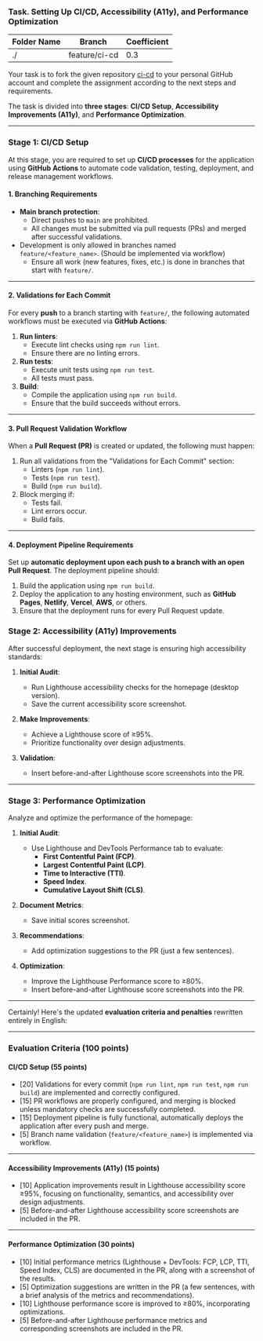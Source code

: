 ### Task. Setting Up CI/CD, Accessibility (A11y), and Performance Optimization

| Folder Name    | Branch         | Coefficient |
|----------------|----------------|-------------|
| ./             | feature/ci-cd  | 0.3         |

Your task is to fork the given repository [ci-cd](https://github.com/lexarudak/ci-cd) to your personal GitHub account and complete the assignment according to the next steps and requirements.

The task is divided into **three stages**: **CI/CD Setup**, **Accessibility Improvements (A11y)**, and **Performance Optimization**.

---

### Stage 1: CI/CD Setup
At this stage, you are required to set up **CI/CD processes** for the application using **GitHub Actions** to automate code validation, testing, deployment, and release management workflows.

#### **1. Branching Requirements**
- **Main branch protection**:
  - Direct pushes to `main` are prohibited.
  - All changes must be submitted via pull requests (PRs) and merged after successful validations.
- Development is only allowed in branches named `feature/<feature_name>`. (Should be implemented via workflow)
  - Ensure all work (new features, fixes, etc.) is done in branches that start with `feature/`.

---

#### **2. Validations for Each Commit**
For every **push** to a branch starting with `feature/`, the following automated workflows must be executed via **GitHub Actions**:
1. **Run linters**:
   - Execute lint checks using `npm run lint`.
   - Ensure there are no linting errors.
2. **Run tests**:
   - Execute unit tests using `npm run test`.
   - All tests must pass.
3. **Build**:
   - Compile the application using `npm run build`.
   - Ensure that the build succeeds without errors.

---

#### **3. Pull Request Validation Workflow**
When a **Pull Request (PR)** is created or updated, the following must happen:
1. Run all validations from the "Validations for Each Commit" section:
   - Linters (`npm run lint`).
   - Tests (`npm run test`).
   - Build (`npm run build`).
2. Block merging if:
   - Tests fail.
   - Lint errors occur.
   - Build fails.

---

#### **4. Deployment Pipeline Requirements**
Set up **automatic deployment upon each push to a branch with an open Pull Request**. The deployment pipeline should:
1. Build the application using `npm run build`.
2. Deploy the application to any hosting environment, such as **GitHub Pages**, **Netlify**, **Vercel**, **AWS**, or others.
3. Ensure that the deployment runs for every Pull Request update.


### Stage 2: Accessibility (A11y) Improvements
After successful deployment, the next stage is ensuring high accessibility standards:

1. **Initial Audit**:
   - Run Lighthouse accessibility checks for the homepage (desktop version).
   - Save the current accessibility score screenshot.

2. **Make Improvements**:
   - Achieve a Lighthouse score of ≥95%.
   - Prioritize functionality over design adjustments.

3. **Validation**:
   - Insert before-and-after Lighthouse score screenshots into the PR.

---

### Stage 3: Performance Optimization
Analyze and optimize the performance of the homepage:

1. **Initial Audit**:
   - Use Lighthouse and DevTools Performance tab to evaluate:
     - **First Contentful Paint (FCP)**.
     - **Largest Contentful Paint (LCP)**.
     - **Time to Interactive (TTI)**.
     - **Speed Index**.
     - **Cumulative Layout Shift (CLS)**.

2. **Document Metrics**:
   - Save initial scores screenshot.

3. **Recommendations**:
   - Add optimization suggestions to the PR (just a few sentences).

4. **Optimization**:
   - Improve the Lighthouse Performance score to ≥80%.
   - Insert before-and-after Lighthouse score screenshots into the PR.

---

Certainly! Here's the updated **evaluation criteria and penalties** rewritten entirely in English:

---

### Evaluation Criteria (100 points)

#### **CI/CD Setup (55 points)**
- [20] Validations for every commit (`npm run lint`, `npm run test`, `npm run build`) are implemented and correctly configured.
- [15] PR workflows are properly configured, and merging is blocked unless mandatory checks are successfully completed.
- [15] Deployment pipeline is fully functional, automatically deploys the application after every push and merge.
- [5] Branch name validation (`feature/<feature_name>`) is implemented via workflow.

---

#### **Accessibility Improvements (A11y) (15 points)**
- [10] Application improvements result in Lighthouse accessibility score ≥95%, focusing on functionality, semantics, and accessibility over design adjustments.
- [5] Before-and-after Lighthouse accessibility score screenshots are included in the PR.

---

#### **Performance Optimization (30 points)**
- [10] Initial performance metrics (Lighthouse + DevTools: FCP, LCP, TTI, Speed Index, CLS) are documented in the PR, along with a screenshot of the results.
- [5] Optimization suggestions are written in the PR (a few sentences, with a brief analysis of the metrics and recommendations).
- [10] Lighthouse performance score is improved to ≥80%, incorporating optimizations.
- [5] Before-and-after Lighthouse performance metrics and corresponding screenshots are included in the PR.
